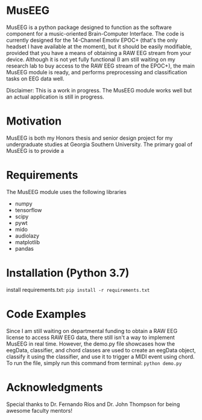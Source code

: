 # MusEEG

MusEEG is a python package designed to function as the software component for a music-oriented Brain-Computer Interface. The code is currently designed for the 14-Channel Emotiv EPOC+ (that's the only headset I have available at the moment), but it should be easily modifiable, provided that you have a means of obtaining a RAW EEG stream from your device. Although it is not yet fully functional (I am still waiting on my research lab to buy access to the RAW EEG stream of the EPOC+), the main MusEEG module is ready, and performs preprocessing and classification tasks on EEG data well. 

Disclaimer: This is a work in progress. The MusEEG module works well but an actual application is still in progress. 

# Motivation
MusEEG is both my Honors thesis and senior design project for my undergraduate studies at Georgia Southern University. The primary goal of MusEEG is to provide a

# Requirements
The MusEEG module uses the following libraries
- numpy
- tensorflow
- scipy
- pywt
- mido
- audiolazy
- matplotlib
- pandas

# Installation (Python 3.7)
install requirements.txt:
`pip install -r requirements.txt`

# Code Examples
Since I am still waiting on departmental funding to obtain a RAW EEG license to access RAW EEG data, there still isn't a way to implement MusEEG in real time. However, the demo.py file showcases how the eegData, classifier, and chord classes are used to create an eegData object, classify it using the classifier, and use it to trigger a MIDI event using chord. To run the file, simply run this command from terminal: 
`python demo.py`


# Acknowledgments
Special thanks to Dr. Fernando Ríos and Dr. John Thompson for being awesome faculty mentors!
